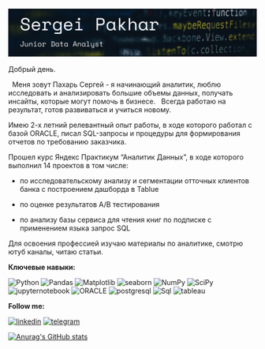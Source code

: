 [![Header](https://github.com/merdin09/merdin09/blob/main/assets/%D0%A1%D0%BD%D0%B8%D0%BC%D0%BE%D0%BA%20%D1%8D%D0%BA%D1%80%D0%B0%D0%BD%D0%B0%202023-05-26%20%D0%B2%2016.07.51.png)](https://github.com/merdin09/merdin09/blob/main/CV/Pakhar-CV.pdf)



Добрый день.

 
Меня зовут Пахарь Сергей - я начинающий аналитик, люблю исследовать и анализировать большие объемы данных, получать инсайты, которые могут помочь в бизнесе.
 
Всегда работаю на результат, готов развиваться и учиться новому. 

Имею 2-х летний релевантный опыт работы, в ходе которого работал с базой  ORACLE, писал SQL-запросы и процедуры для формирования отчетов по требованию заказчика.

Прошел курс Яндекс Практикум “Аналитик Данных”, в ходе которого выполнил 14 проектов в том числе:
 
- по исследовательскому анализу и сегментации отточных клиентов банка с построением дашборда в Tablue 

- по оценке результатов А/В тестирования

- по анализу базы сервиса для чтения книг по подписке с применением языка запрос SQL 

Для освоения профессией изучаю материалы по аналитике, смотрю ютуб каналы, читаю статьи.



**Ключевые навыки:**

![Python](https://img.shields.io/badge/-Python-090909?style=for-the-badge&logo=Python&logoColor=FFFF00)
![Pandas](https://img.shields.io/badge/-Pandas-090909?style=for-the-badge&logo=PANDAS&logoColor=0000FF)
![Matplotlib](https://img.shields.io/badge/-Matplotlib-090909?style=for-the-badge&logo=Matplotlib&logoColor=0000FF)
![seaborn](https://img.shields.io/badge/-seaborn-090909?style=for-the-badge&logo=seaborn&logoColor=0000FF)
![NumPy](https://img.shields.io/badge/-NumPy-090909?style=for-the-badge&logo=NumPy&logoColor=87CEEB)
![SciPy](https://img.shields.io/badge/-SciPy-090909?style=for-the-badge&logo=SciPy&logoColor=6495ED	)
![jupyternotebook](https://img.shields.io/badge/-jupyternotebook-090909?style=for-the-badge&logo=jupyter&logoColor=FFA500	)
![ORACLE](https://img.shields.io/badge/-ORACLE-090909?style=for-the-badge&logo=ORACLE&logoColor=B22222)
![postgresql](https://img.shields.io/badge/-postgresql-090909?style=for-the-badge&logo=postgresql&logoColor=1E90FF)
![Sql](https://img.shields.io/badge/-Sql-090909?style=for-the-badge&logo=Sql&logoColor=1E90FF)
![tableau](https://img.shields.io/badge/-tableau-090909?style=for-the-badge&logo=tableau&logoColor=DAA520)


**Follow me:**

[![linkedin](https://img.shields.io/badge/-linkedin-090909?style=for-the-badge&logo=linkedin&logoColor=00BFFF)](https://www.linkedin.com/in/sergei-pakhar-209160113/)
[![telegram](https://img.shields.io/badge/-telegram-090909?style=for-the-badge&logo=telegram&logoColor=87CEFA)](https://t.me/toesnbxhs)



[![Anurag's GitHub stats](https://github-readme-stats.vercel.app/api?username=merdin09&show_icons=true)](https://github.com/anuraghazra/github-readme-stats)